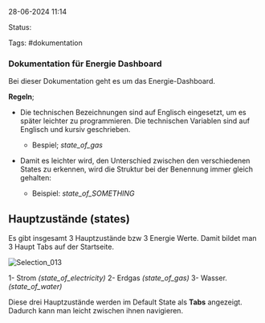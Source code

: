 28-06-2024 11:14

Status:

Tags: #dokumentation

### Dokumentation für Energie Dashboard

Bei dieser Dokumentation geht es um das Energie-Dashboard. 

**Regeln**;
* Die technischen Bezeichnungen sind auf Englisch eingesetzt, um es später leichter zu programmieren. Die technischen Variablen sind auf Englisch und kursiv geschrieben. 
	* Bespiel; *state_of_gas*

* Damit es leichter wird, den Unterschied zwischen den verschiedenen States zu erkennen, wird die Struktur bei der Benennung immer gleich gehalten:
	* Beispiel: _state_of_SOMETHING_


## Hauptzustände (states)

Es gibt insgesamt 3 Hauptzustände bzw 3 Energie Werte.
Damit bildet man 3 Haupt Tabs auf der Startseite.

![Selection_013](https://github.com/yusufscelik/Dokumentation/assets/95184239/abbfcaf5-3078-44e8-8c5b-3fccd9251540)

1- Strom *(state_of_electricity)*
2- Erdgas *(state_of_gas)*
3- Wasser. *(state_of_water)*

Diese drei Hauptzustände werden im Default State als **Tabs** angezeigt. Dadurch kann man leicht zwischen ihnen navigieren.

